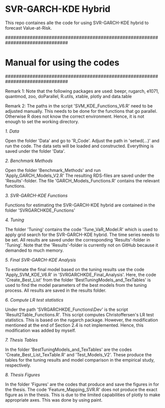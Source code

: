 # SVR-GARCH-KDE Hybrid
This repo containes alle the code for using SVR-GARCH-KDE hybrid to forecast Value-at-Risk.

###############################################################################
# Manual for using the codes
###############################################################################

Remark 1: Note that the following packages are used:
beepr, rugarch, e1071, quantmod, zoo, doParallel, R.utils, xtable, plotly
and data.table

Remark 2: The paths in the script 'SVM_KDE_Functions_V6.R' need to be adjusted
manually. This needs to be done for the functions that go parallel. Otherwise
R does not know the correct environment. Hence, it is not enough to set the
working directory.

*1. Data*

Open the folder 'Data' and go to 'R_Code'. Adjust the path in 'setwd(...)' and
run the code. The data sets will be loaded and constructed. Everything is saved
under the folder 'Data'.

*2. Benchmark Methods*

Open the folder 'Benchmark_Methods' and run 'Apply_GARCH_Models_V2.R'
The resulting RDS-files are saved under the 'Results'-folder.
The file 'GARCH_Models_Functions.R' contains the relevant functions.

*3. SVR-GARCH-KDE Functions*

Functions for estimating the SVR-GARCH-KDE hybrid are contained in the folder 
'SVRGARCHKDE_Functions'

*4. Tuning*

The folder 'Tuning' contains the code 'Tune_VaR_Model.R' which is used to apply
grid search for the SVR-GARCH-KDE hybrid. The time series needs to be set. All
results are saved under the corresponding 'Results'-folder in 'Tuning'. Note 
that the 'Results'-folder is currently not on GitHub because it demanded to 
much memory.

*5. Final SVR-GARCH-KDE Analysis*  

To estimate the final model based on the tuning results use the code 'Apply_SVM_KDE_V6.R'
in 'SVRGARCHKDE_Final_Analysis'. Here, the code 'Create_Best_List' from the folder 
'BestTuningModels_and_TexTables' is used to find the model parameters of the best
models from the tuning process. All results are saved in the results folder.

*6. Compute LR test statistics*

Under the path 'SVRGARCHKDE_Functions\Dev' is the script 'Result2Table_Functions.R'.
This script computes Christoffersen's LR test statistics. This is based on the
rugarch package. However, the modification mentioned at the 
end of Section 2.4 is not implemented. Hence, this modification was added by myself.

*7. Thesis Tables*

In the folder 'BestTuningModels_and_TexTables' are the codes 'Create_Best_List_TexTable.R'
and 'Test_Models_V2'. These produce the tables for the tuning results and model
comparison in the empirical study, respectively. 

*8. Thesis Figures*

In the folder 'Figures' are the codes that produce and save the figures in for 
the thesis. The code 'Feature_Mapping_SVR.R' does not produce the exact figure as
in the thesis. This is due to the limited capabilities of plotly to make 
appropriate axes. This was done by using paint.
